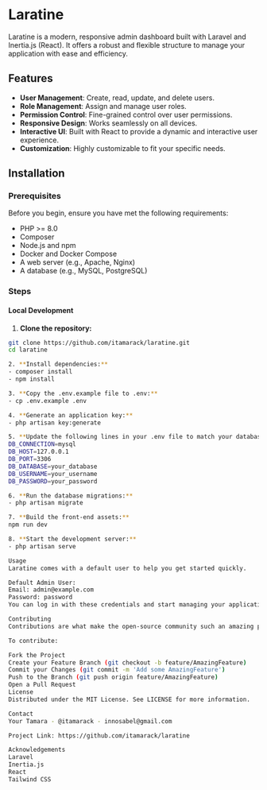 # Laratine

Laratine is a modern, responsive admin dashboard built with Laravel and Inertia.js (React). It offers a robust and flexible structure to manage your application with ease and efficiency.

## Features

- **User Management**: Create, read, update, and delete users.
- **Role Management**: Assign and manage user roles.
- **Permission Control**: Fine-grained control over user permissions.
- **Responsive Design**: Works seamlessly on all devices.
- **Interactive UI**: Built with React to provide a dynamic and interactive user experience.
- **Customization**: Highly customizable to fit your specific needs.

## Installation

### Prerequisites

Before you begin, ensure you have met the following requirements:

- PHP >= 8.0
- Composer
- Node.js and npm
- Docker and Docker Compose
- A web server (e.g., Apache, Nginx)
- A database (e.g., MySQL, PostgreSQL)

### Steps

#### Local Development

1. **Clone the repository:**

```sh
git clone https://github.com/itamarack/laratine.git
cd laratine

2. **Install dependencies:**
- composer install
- npm install

3. **Copy the .env.example file to .env:**
- cp .env.example .env

4. **Generate an application key:**
- php artisan key:generate

5. **Update the following lines in your .env file to match your database configuration:**
DB_CONNECTION=mysql
DB_HOST=127.0.0.1
DB_PORT=3306
DB_DATABASE=your_database
DB_USERNAME=your_username
DB_PASSWORD=your_password

6. **Run the database migrations:**
- php artisan migrate

7. **Build the front-end assets:**
npm run dev

8. **Start the development server:**
- php artisan serve

Usage
Laratine comes with a default user to help you get started quickly.

Default Admin User:
Email: admin@example.com
Password: password
You can log in with these credentials and start managing your application.

Contributing
Contributions are what make the open-source community such an amazing place to learn, inspire, and create. Any contributions you make are greatly appreciated.

To contribute:

Fork the Project
Create your Feature Branch (git checkout -b feature/AmazingFeature)
Commit your Changes (git commit -m 'Add some AmazingFeature')
Push to the Branch (git push origin feature/AmazingFeature)
Open a Pull Request
License
Distributed under the MIT License. See LICENSE for more information.

Contact
Your Tamara - @itamarack - innosabel@gmail.com

Project Link: https://github.com/itamarack/laratine

Acknowledgements
Laravel
Inertia.js
React
Tailwind CSS
```
